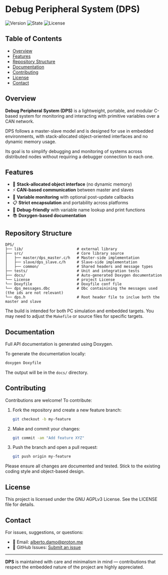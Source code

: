 # Debug Peripheral System (DPS)

![Version](https://img.shields.io/badge/version-3.0.0-blue.svg)
![State](https://img.shields.io/badge/state-stable-green.svg)
![License](https://img.shields.io/badge/license-AGPLv3-blue.svg)

## Table of Contents
- [Overview](#overview)
- [Features](#features)
- [Repository Structure](#repository-structure)
- [Documentation](#documentation)
- [Contributing](#contributing)
- [License](#license)
- [Contact](#contact)

## Overview

**Debug Peripheral System (DPS)** is a lightweight, portable, and modular C-based system for monitoring and interacting with primitive variables over a CAN network.

DPS follows a master-slave model and is designed for use in embedded environments, with stack-allocated object-oriented interfaces and no dynamic memory usage.

Its goal is to simplify debugging and monitoring of systems across distributed nodes without requiring a debugger connection to each one.

## Features

- 🏦 **Stack-allocated object interface** (no dynamic memory)
- ⚡ **CAN-based communication** between master and slaves
- 🔧 **Variable monitoring** with optional post-update callbacks
- 📋 **Strict encapsulation** and portability across platforms
- 🧻 **Debug-friendly** with variable name lookup and print functions
- 📚 **Doxygen-based documentation**

## Repository Structure

```
DPS/
├── lib/                        # external library
├── src/                        # Core library source
│   ├── master/dps_master.c/h   # Master-side implementation
│   ├── slave/dps_slave.c/h     # Slave-side implementation
│   ├── common/                 # Shared headers and message types
├── tests/                      # Unit and integration tests
├── docs/                       # Auto-generated Doxygen documentation
└── License                     # project License
└── Doxyfile                    # Doxyfile conf file
└── dps_messages.dbc            # Dbc containining the messages used (the ids are not relevant)
└── dps.h                       # Root header file to inclue both the master and slave
```

The build is intended for both PC simulation and embedded targets. You may need to adjust the `Makefile` or source files for specific targets.

## Documentation

Full API documentation is generated using Doxygen.

To generate the documentation locally:

```sh
doxygen Doxyfile
```

The output will be in the `docs/` directory.

## Contributing

Contributions are welcome! To contribute:

1. Fork the repository and create a new feature branch:

   ```sh
   git checkout -b my-feature
   ```

2. Make and commit your changes:

   ```sh
   git commit -am "Add feature XYZ"
   ```

3. Push the branch and open a pull request:

   ```sh
   git push origin my-feature
   ```

Please ensure all changes are documented and tested. Stick to the existing coding style and object-based design.

## License

This project is licensed under the GNU AGPLv3 License. See the LICENSE file for details.

## Contact

For issues, suggestions, or questions:

- 📧 Email: [alberto.damo@proton.me](mailto:alberto.damo@proton.me)
- 🐞 GitHub Issues: [Submit an issue](https://github.com/mrmonopoly-cyber/DPS/issues)

---

**DPS** is maintained with care and minimalism in mind — contributions that respect the embedded nature of the project are highly appreciated.
